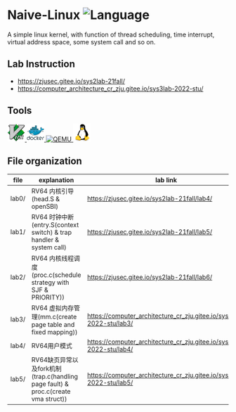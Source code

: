 # Naive-Linux ![Language](https://img.shields.io/badge/language-c-brightgreen)
A simple linux kernel, with function of thread scheduling, time interrupt, virtual address space, some system call and so on.

## Lab Instruction
* <https://zjusec.gitee.io/sys2lab-21fall/>
* <https://computer_architecture_cr_zju.gitee.io/sys3lab-2022-stu/>
## Tools
<a href="https://www.vim.org/" target="_blank"> <img src="https://raw.githubusercontent.com/devicons/devicon/master/icons/vim/vim-original.svg" alt="c" width="40" height="40"/> </a>
<a href="https://www.docker.com/" target="_blank"> <img src="https://raw.githubusercontent.com/devicons/devicon/master/icons/docker/docker-original-wordmark.svg" alt="docker" width="40" height="40"/> </a>
<a href="https://www.qemu.org" target="_blank"> <img src="https://www.vectorlogo.zone/logos/qemu/qemu-icon.svg" alt="QEMU" width="40" height="40"/> </a>
<a href="https://www.linux.org/" target="_blank"> <img src="https://raw.githubusercontent.com/devicons/devicon/master/icons/linux/linux-original.svg" alt="linux" width="40" height="40"/> </a>

## File organization
|file|explanation|lab link|
|-|-|-|
|lab0/|RV64 内核引导(head.S & openSBI)|<https://zjusec.gitee.io/sys2lab-21fall/lab4/>|
|lab1/|RV64 时钟中断(entry.S(context switch) & trap handler & system call)|<https://zjusec.gitee.io/sys2lab-21fall/lab5/>|
|lab2/|RV64 内核线程调度(proc.c(schedule strategy with SJF & PRIORITY))|<https://zjusec.gitee.io/sys2lab-21fall/lab6/>|
|lab3/|RV64 虚拟内存管理(mm.c(create page table and fixed mapping))|<https://computer_architecture_cr_zju.gitee.io/sys3lab-2022-stu/lab3/>|
|lab4/|RV64用户模式|<https://computer_architecture_cr_zju.gitee.io/sys3lab-2022-stu/lab4/>|
|lab5/|RV64缺页异常以及fork机制(trap.c(handling page fault) & proc.c(create vma struct))|<https://computer_architecture_cr_zju.gitee.io/sys3lab-2022-stu/lab5/>|
